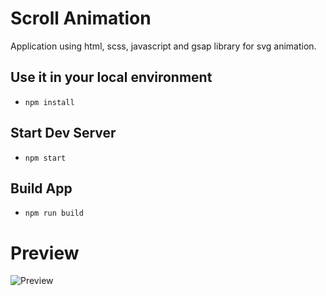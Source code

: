 # Scroll Animation
Application using html, scss, javascript and gsap library for svg animation.

## Use it in your local environment

 - `npm install`
 
 ## Start Dev Server
 - `npm start`
 
 ## Build App
 - `npm run build`
 
 # Preview


![Preview](https://user-images.githubusercontent.com/66550003/213733716-5fb9e0ab-873b-4e51-a11d-b5d22be34f2b.gif)
